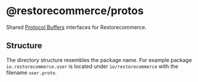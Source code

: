 # @restorecommerce/protos

Shared [Protocol Buffers](https://developers.google.com/protocol-buffers/) interfaces for Restorecommerce.

## Structure

The directory structure resembles the package name.
For example package `io.restorecommerce.user` is located under
`io/restorecommerce` with the filename `user.proto`.
